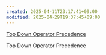 ```yaml
---
created: 2025-04-11T23:17:41+09:00
modified: 2025-04-29T19:37:45+09:00
---
```



[Top Down Operator Precedence](https://dl.acm.org/doi/pdf/10.1145/512927.512931?__cf_chl_tk=NXr_4mN8ntl9RvoaZ8z0MHAcGtVJ2I1ZMBEg7G1X9d0-1740743625-1.0.1.1-tMch0qzi2DR3atpUOZqmvY3qMSBfg6ua1h1kiF3F17U)

Top Down Operator Precedence